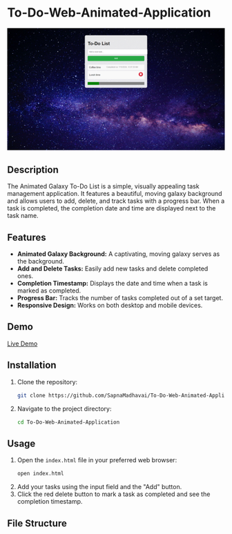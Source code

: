 # To-Do-Web-Animated-Application

![Project Screenshot](screenshot.png)

## Description

The Animated Galaxy To-Do List is a simple, visually appealing task management application. It features a beautiful, moving galaxy background and allows users to add, delete, and track tasks with a progress bar. When a task is completed, the completion date and time are displayed next to the task name.

## Features

- **Animated Galaxy Background:** A captivating, moving galaxy serves as the background.
- **Add and Delete Tasks:** Easily add new tasks and delete completed ones.
- **Completion Timestamp:** Displays the date and time when a task is marked as completed.
- **Progress Bar:** Tracks the number of tasks completed out of a set target.
- **Responsive Design:** Works on both desktop and mobile devices.

## Demo

[Live Demo](#)

## Installation

1. Clone the repository:
    ```bash
    git clone https://github.com/SapnaMadhavai/To-Do-Web-Animated-Application.git
    ```
2. Navigate to the project directory:
    ```bash
    cd To-Do-Web-Animated-Application
    ```

## Usage

1. Open the `index.html` file in your preferred web browser:
    ```bash
    open index.html
    ```
2. Add your tasks using the input field and the "Add" button.
3. Click the red delete button to mark a task as completed and see the completion timestamp.

## File Structure

